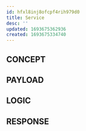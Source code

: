 ```yaml
---
id: hfxl8inj8ofcpf4rih979d0
title: Service
desc: ''
updated: 1693675362936
created: 1693675334740
---
```


## CONCEPT

## PAYLOAD

## LOGIC 

## RESPONSE